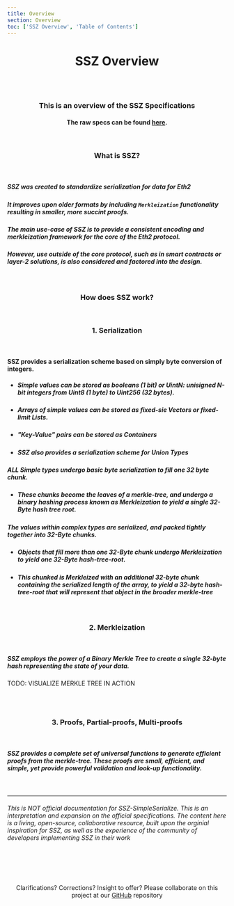 ```yaml
---
title: Overview
section: Overview
toc: ['SSZ Overview', 'Table of Contents']
---
```

<div align='center' id='SSZ%20Overview'>

# SSZ Overview

<br/>
<br/>

### This is an overview of the SSZ Specifications
#### The raw specs can be found [here](#/specs).

<br/>

### What is SSZ?

<br/>
</div>
<div align='start'>


##### SSZ was created to standardize serialization for data for Eth2  

##### It improves upon older formats by including `Merkleization` functionality resulting in smaller, more succint proofs.  

##### The main use-case of SSZ is to provide a consistent encoding and merkleization framework for the core of the Eth2 protocol.  

##### However, use outside of the core protocol, such as in smart contracts or layer-2 solutions, is also considered and factored into the design.  

</div>
<div align='center'>
<br/>

### How does SSZ work?

<br/>

### 1. Serialization

</div>
<div align='start'>

<br />

#### SSZ provides a serialization scheme based on simply byte conversion of integers.  

- ##### Simple values can be stored as **booleans** (1 bit) or **UintN**: unisigned N-bit integers from **Uint8** (1 byte) to **Uint256** (32 bytes).

- ##### Arrays of simple values can be stored as fixed-sie **Vectors** or fixed-limit **Lists**.

- ##### "Key-Value" pairs can be stored as **Containers**

- ##### SSZ also provides a serialization scheme for **Union Types**

##### **ALL** Simple types undergo basic byte serialization to fill one 32 byte ***chunk***.

- ##### These chunks become the *leaves* of a *merkle-tree*, and undergo a binary hashing process known as ***Merkleization*** to yield a single 32-Byte *hash tree root*.

##### The values within complex types are serialized, and packed tightly together into 32-Byte chunks.

- ##### Objects that fill more than one 32-Byte chunk undergo ***Merkleization*** to yield one 32-Byte *hash-tree-root*.  
- ##### This chunked is *Merkleized* with an additional 32-byte chunk containing the serialized length of the array, to yield a 32-byte *hash-tree-root* that will represent that object in the broader *merkle-tree*

</div>
<div align='center'>
<br/>

### 2. Merkleization

</div>
<div align='start'>
<br/>

##### SSZ employs the power of a ***Binary Merkle Tree*** to create a single 32-byte hash representing the state of your data.  

TODO: VISUALIZE MERKLE TREE IN ACTION


<br/>
</div>
<div align='center'>
<br/>

### 3. Proofs, Partial-proofs, Multi-proofs

</div>
<div align='start'>
<br/>

##### SSZ provides a complete set of universal functions to generate efficient proofs from the merkle-tree.  These proofs are small, efficient, and simple, yet provide powerful validation and look-up functionality.


<br/>

---

###### This is NOT official documentation for SSZ-SimpleSerialize. This is an interpretation and expansion on the official specifications. The content here is a living, open-source, collaborative resource, built upon the orginial inspiration for SSZ, as well as the experience of the community of developers implementing SSZ in their work

<br/>
<br/>
</div>
<div align='center'>
<br/>

Clarifications? Corrections? Insight to offer? Please collaborate on this project at our [GitHub](#https://www.github.com/scottypoi/ssz-simpleserialize) repository

